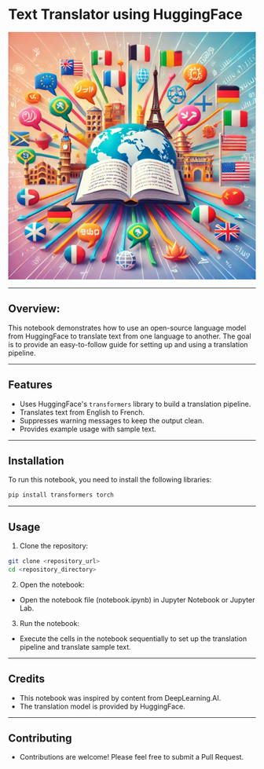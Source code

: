 # Text Translator using HuggingFace
![languages](images/languages.png)

---

## Overview: 
This notebook demonstrates how to use an open-source language model from HuggingFace to translate text from one language to another. The goal is to provide an easy-to-follow guide for setting up and using a translation pipeline.

---
## Features

- Uses HuggingFace's `transformers` library to build a translation pipeline.
- Translates text from English to French.
- Suppresses warning messages to keep the output clean.
- Provides example usage with sample text.

---
## Installation

To run this notebook, you need to install the following libraries:

```bash
pip install transformers torch
```

---
## Usage

1. Clone the repository:
``` bash
git clone <repository_url>
cd <repository_directory>
```

2. Open the notebook:
- Open the notebook file (notebook.ipynb) in Jupyter Notebook or Jupyter Lab.

3. Run the notebook:
- Execute the cells in the notebook sequentially to set up the translation pipeline and translate sample text.

---
## Credits

- This notebook was inspired by content from DeepLearning.AI.
- The translation model is provided by HuggingFace.

---

## Contributing

- Contributions are welcome! Please feel free to submit a Pull Request.


